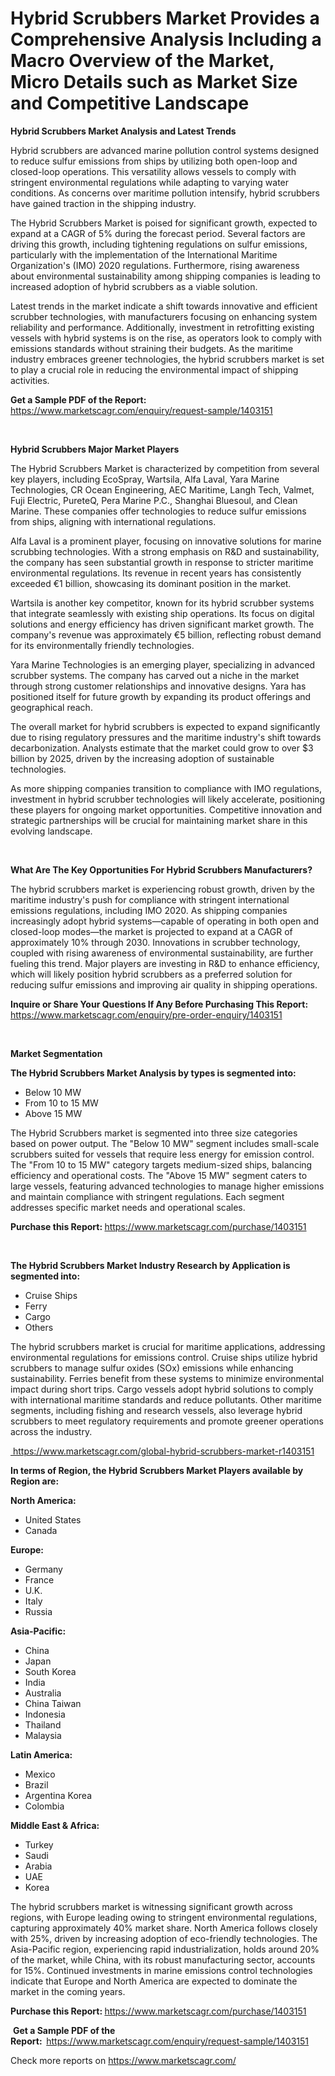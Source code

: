 <p><h1>Hybrid Scrubbers Market Provides a Comprehensive Analysis Including a Macro Overview of the Market, Micro Details such as Market Size and Competitive Landscape</h1></p><p><strong>Hybrid Scrubbers Market Analysis and Latest Trends</strong></p>
<p><p>Hybrid scrubbers are advanced marine pollution control systems designed to reduce sulfur emissions from ships by utilizing both open-loop and closed-loop operations. This versatility allows vessels to comply with stringent environmental regulations while adapting to varying water conditions. As concerns over maritime pollution intensify, hybrid scrubbers have gained traction in the shipping industry.</p><p>The Hybrid Scrubbers Market is poised for significant growth, expected to expand at a CAGR of 5% during the forecast period. Several factors are driving this growth, including tightening regulations on sulfur emissions, particularly with the implementation of the International Maritime Organization's (IMO) 2020 regulations. Furthermore, rising awareness about environmental sustainability among shipping companies is leading to increased adoption of hybrid scrubbers as a viable solution.</p><p>Latest trends in the market indicate a shift towards innovative and efficient scrubber technologies, with manufacturers focusing on enhancing system reliability and performance. Additionally, investment in retrofitting existing vessels with hybrid systems is on the rise, as operators look to comply with emissions standards without straining their budgets. As the maritime industry embraces greener technologies, the hybrid scrubbers market is set to play a crucial role in reducing the environmental impact of shipping activities.</p></p>
<p><strong>Get a Sample PDF of the Report:&nbsp;</strong> <a href="https://www.marketscagr.com/enquiry/request-sample/1403151?utm_campaign=2016&utm_medium=2&utm_source=Github&utm_content=ia&utm_term=12012025&utm_id=hybrid-scrubbers">https://www.marketscagr.com/enquiry/request-sample/1403151</a></p>
<p>&nbsp;</p>
<p><strong>Hybrid Scrubbers Major Market Players</strong></p>
<p><p>The Hybrid Scrubbers Market is characterized by competition from several key players, including EcoSpray, Wartsila, Alfa Laval, Yara Marine Technologies, CR Ocean Engineering, AEC Maritime, Langh Tech, Valmet, Fuji Electric, PureteQ, Pera Marine P.C., Shanghai Bluesoul, and Clean Marine. These companies offer technologies to reduce sulfur emissions from ships, aligning with international regulations.</p><p>Alfa Laval is a prominent player, focusing on innovative solutions for marine scrubbing technologies. With a strong emphasis on R&D and sustainability, the company has seen substantial growth in response to stricter maritime environmental regulations. Its revenue in recent years has consistently exceeded €1 billion, showcasing its dominant position in the market.</p><p>Wartsila is another key competitor, known for its hybrid scrubber systems that integrate seamlessly with existing ship operations. Its focus on digital solutions and energy efficiency has driven significant market growth. The company's revenue was approximately €5 billion, reflecting robust demand for its environmentally friendly technologies.</p><p>Yara Marine Technologies is an emerging player, specializing in advanced scrubber systems. The company has carved out a niche in the market through strong customer relationships and innovative designs. Yara has positioned itself for future growth by expanding its product offerings and geographical reach.</p><p>The overall market for hybrid scrubbers is expected to expand significantly due to rising regulatory pressures and the maritime industry's shift towards decarbonization. Analysts estimate that the market could grow to over $3 billion by 2025, driven by the increasing adoption of sustainable technologies.</p><p>As more shipping companies transition to compliance with IMO regulations, investment in hybrid scrubber technologies will likely accelerate, positioning these players for ongoing market opportunities. Competitive innovation and strategic partnerships will be crucial for maintaining market share in this evolving landscape.</p></p>
<p>&nbsp;</p>
<p><strong>What Are The Key Opportunities For Hybrid Scrubbers Manufacturers?</strong></p>
<p><p>The hybrid scrubbers market is experiencing robust growth, driven by the maritime industry's push for compliance with stringent international emissions regulations, including IMO 2020. As shipping companies increasingly adopt hybrid systems—capable of operating in both open and closed-loop modes—the market is projected to expand at a CAGR of approximately 10% through 2030. Innovations in scrubber technology, coupled with rising awareness of environmental sustainability, are further fueling this trend. Major players are investing in R&D to enhance efficiency, which will likely position hybrid scrubbers as a preferred solution for reducing sulfur emissions and improving air quality in shipping operations.</p></p>
<p><strong>Inquire or Share Your Questions If Any Before Purchasing This Report:</strong> <a href="https://www.marketscagr.com/enquiry/pre-order-enquiry/1403151?utm_campaign=2016&utm_medium=2&utm_source=Github&utm_content=ia&utm_term=12012025&utm_id=hybrid-scrubbers">https://www.marketscagr.com/enquiry/pre-order-enquiry/1403151</a></p>
<p>&nbsp;</p>
<p><strong>Market Segmentation</strong></p>
<p><strong>The Hybrid Scrubbers Market Analysis by types is segmented into:</strong></p>
<p><ul><li>Below 10 MW</li><li>From 10 to 15 MW</li><li>Above 15 MW</li></ul></p>
<p><p>The Hybrid Scrubbers market is segmented into three size categories based on power output. The "Below 10 MW" segment includes small-scale scrubbers suited for vessels that require less energy for emission control. The "From 10 to 15 MW" category targets medium-sized ships, balancing efficiency and operational costs. The "Above 15 MW" segment caters to large vessels, featuring advanced technologies to manage higher emissions and maintain compliance with stringent regulations. Each segment addresses specific market needs and operational scales.</p></p>
<p><strong>Purchase this Report:&nbsp;</strong><a href="https://www.marketscagr.com/purchase/1403151?utm_campaign=2016&utm_medium=2&utm_source=Github&utm_content=ia&utm_term=12012025&utm_id=hybrid-scrubbers">https://www.marketscagr.com/purchase/1403151</a></p>
<p>&nbsp;</p>
<p><strong>The Hybrid Scrubbers Market Industry Research by Application is segmented into:</strong></p>
<p><ul><li>Cruise Ships</li><li>Ferry</li><li>Cargo</li><li>Others</li></ul></p>
<p><p>The hybrid scrubbers market is crucial for maritime applications, addressing environmental regulations for emissions control. Cruise ships utilize hybrid scrubbers to manage sulfur oxides (SOx) emissions while enhancing sustainability. Ferries benefit from these systems to minimize environmental impact during short trips. Cargo vessels adopt hybrid solutions to comply with international maritime standards and reduce pollutants. Other maritime segments, including fishing and research vessels, also leverage hybrid scrubbers to meet regulatory requirements and promote greener operations across the industry.</p></p>
<p><a href="https://www.marketscagr.com/global-hybrid-scrubbers-market-r1403151?utm_campaign=2016&utm_medium=2&utm_source=Github&utm_content=ia&utm_term=12012025&utm_id=hybrid-scrubbers">&nbsp;https://www.marketscagr.com/global-hybrid-scrubbers-market-r1403151</a></p>
<p><strong>In terms of Region, the Hybrid Scrubbers Market Players available by Region are:</strong></p>
<p>
    <p> <strong> North America: </strong>
        <ul>
            <li>United States</li>
            <li>Canada</li>
        </ul>
        </p> 
    <p> <strong> Europe: </strong>
        <ul>
            <li>Germany</li>
            <li>France</li>
            <li>U.K.</li>
            <li>Italy</li>
            <li>Russia</li>
        </ul>
        </p> 
    <p> <strong> Asia-Pacific: </strong>
        <ul>
            <li>China</li>
            <li>Japan</li>
            <li>South Korea</li>
            <li>India</li>
            <li>Australia</li>
            <li>China Taiwan</li>
            <li>Indonesia</li>
            <li>Thailand</li>
            <li>Malaysia</li>
        </ul>
        </p> 
    <p> <strong> Latin America: </strong>
        <ul>
            <li>Mexico</li>
            <li>Brazil</li>
            <li>Argentina Korea</li>
            <li>Colombia</li>
        </ul>
        </p> 
    <p> <strong> Middle East & Africa: </strong>
        <ul>
            <li>Turkey</li>
            <li>Saudi</li>
            <li>Arabia</li>
            <li>UAE</li>
            <li>Korea</li>
        </ul>
    </p>
    </p>
<p><p>The hybrid scrubbers market is witnessing significant growth across regions, with Europe leading owing to stringent environmental regulations, capturing approximately 40% market share. North America follows closely with 25%, driven by increasing adoption of eco-friendly technologies. The Asia-Pacific region, experiencing rapid industrialization, holds around 20% of the market, while China, with its robust manufacturing sector, accounts for 15%. Continued investments in marine emissions control technologies indicate that Europe and North America are expected to dominate the market in the coming years.</p></p>
<p><strong>Purchase this Report: </strong><a href="https://www.marketscagr.com/purchase/1403151?utm_campaign=2016&utm_medium=2&utm_source=Github&utm_content=ia&utm_term=12012025&utm_id=hybrid-scrubbers">https://www.marketscagr.com/purchase/1403151</a></p>
<p>&nbsp;<strong>Get a Sample PDF of the Report:&nbsp;&nbsp;</strong><a href="https://www.marketscagr.com/enquiry/request-sample/1403151?utm_campaign=2016&utm_medium=2&utm_source=Github&utm_content=ia&utm_term=12012025&utm_id=hybrid-scrubbers">https://www.marketscagr.com/enquiry/request-sample/1403151</a></p>
<p><strong></strong></p>
<p>Check more reports on <a href="https://www.marketscagr.com/?utm_campaign=2016&utm_medium=2&utm_source=Github&utm_content=ia&utm_term=12012025&utm_id=hybrid-scrubbers">https://www.marketscagr.com/</a></p>
